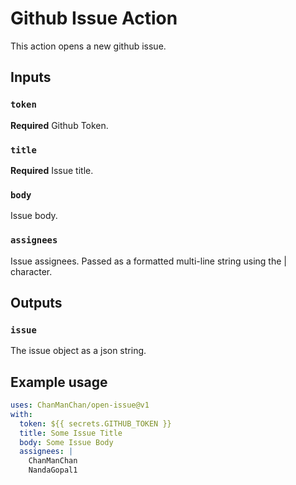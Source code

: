 # Github Issue Action

This action opens a new github issue.

## Inputs

### `token`

**Required** Github Token.

### `title`

**Required** Issue title.

### `body`

Issue body.

### `assignees`

Issue assignees. Passed as a formatted multi-line string using the | character.

## Outputs

### `issue`

The issue object as a json string.

## Example usage

```yaml
uses: ChanManChan/open-issue@v1
with:
  token: ${{ secrets.GITHUB_TOKEN }}
  title: Some Issue Title
  body: Some Issue Body
  assignees: |
    ChanManChan
    NandaGopal1
```
